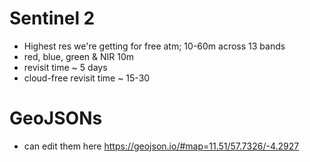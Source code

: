 # Sentinel 2

* Highest res we're getting for free atm; 10-60m across 13 bands
* red, blue, green & NIR 10m
* revisit time ~ 5 days
* cloud-free revisit time ~ 15-30 


# GeoJSONs

* can edit them here https://geojson.io/#map=11.51/57.7326/-4.2927